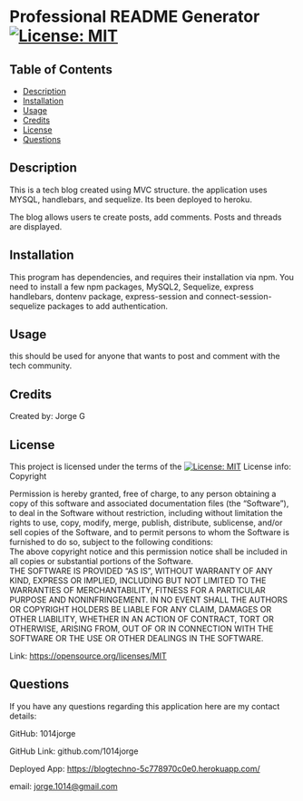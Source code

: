 # Professional README Generator [![License: MIT](https://img.shields.io/badge/License-MIT-yellow.svg)](https://opensource.org/licenses/MIT)

 
## Table of Contents 
- [Description](#description)
- [Installation](#installation)
- [Usage](#usage)
- [Credits](#credits)
- [License](#license)
- [Questions](#questions)

## Description

This is a tech blog created using MVC structure. the application uses MYSQL, handlebars, and sequelize. Its been deployed to heroku.

The blog allows users te create posts, add comments. Posts and threads are displayed.

## Installation 
This program has dependencies, and requires their installation via npm. You need to install a few npm packages, MySQL2, Sequelize, express handlebars, dontenv package, express-session and connect-session-sequelize packages to add authentication.


## Usage

 this should be used for anyone that wants to post and comment with the tech community.

## Credits

Created by: Jorge G



## License 
This project is licensed under the terms of the
[![License: MIT](https://img.shields.io/badge/License-MIT-yellow.svg)](https://opensource.org/licenses/MIT)
License info: Copyright <YEAR> <COPYRIGHT HOLDER>

  Permission is hereby granted, free of charge, to any person obtaining a copy of this software and associated documentation files (the “Software”),
  to deal in the Software without restriction, including without limitation the rights to 
  use, copy, modify, merge, publish, distribute, sublicense, and/or sell copies of the Software, 
  and to permit persons to whom the Software is furnished to do so, subject to the following conditions:  
  The above copyright notice and this permission notice shall be included in all copies or substantial portions of the Software.  
  THE SOFTWARE IS PROVIDED “AS IS”, WITHOUT WARRANTY OF ANY KIND, EXPRESS OR IMPLIED, INCLUDING BUT NOT LIMITED TO THE WARRANTIES OF MERCHANTABILITY, FITNESS FOR A PARTICULAR PURPOSE AND NONINFRINGEMENT.
   IN NO EVENT SHALL THE AUTHORS OR COPYRIGHT HOLDERS BE LIABLE FOR ANY CLAIM, DAMAGES OR OTHER LIABILITY, WHETHER IN AN ACTION OF CONTRACT,
   TORT OR OTHERWISE, ARISING FROM, OUT OF OR IN CONNECTION WITH THE SOFTWARE OR THE USE OR OTHER DEALINGS IN THE SOFTWARE.

Link: https://opensource.org/licenses/MIT

## Questions
If you have any questions regarding this application here are my contact details:

GitHub:  1014jorge

GitHub Link: github.com/1014jorge

Deployed App: https://blogtechno-5c778970c0e0.herokuapp.com/

email: jorge.1014@gmail.com


  